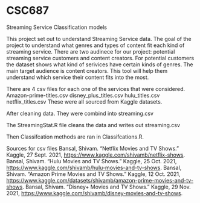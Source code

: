 # CSC687
Streaming Service Classification models 

This project set out to understand Streaming Service data. The goal of the project to understand what genres and types of content fit each kind of streaming service. There are two audinece for our project: potential streaming service customers and content creators. For potential customers the dataset shows what kind of serivices have certain kinds of genres. The main target audience is content creators. This tool will help them understand which service their content fits into the most. 

There are 4 csv files for each one of the services that were considered.
  Amazon-prime-titles.csv
  disney_plus_titles.csv
  hulu_titles.csv
  netflix_titles.csv
  These were all sourced from Kaggle datasets.
  
  After cleaning data. They were combind into streaming.csv
  
  The StreamingStat.R file cleans the data and writes out streaming.csv
  
  Then Classifcation methods are ran in Classifcations.R.
  
  
  Sources for csv files
Bansal, Shivam. “Netflix Movies and TV Shows.” Kaggle, 27 Sept. 2021, https://www.kaggle.com/shivamb/netflix-shows. 
Bansal, Shivam. “Hulu Movies and TV Shows.” Kaggle, 25 Oct. 2021, https://www.kaggle.com/shivamb/hulu-movies-and-tv-shows. 
Bansal, Shivam. “Amazon Prime Movies and TV Shows.” Kaggle, 12 Oct. 2021, https://www.kaggle.com/datasets/shivamb/amazon-prime-movies-and-tv-shows. 
Bansal, Shivam. “Disney+ Movies and TV Shows.” Kaggle, 29 Nov. 2021, https://www.kaggle.com/shivamb/disney-movies-and-tv-shows. 
  
  

